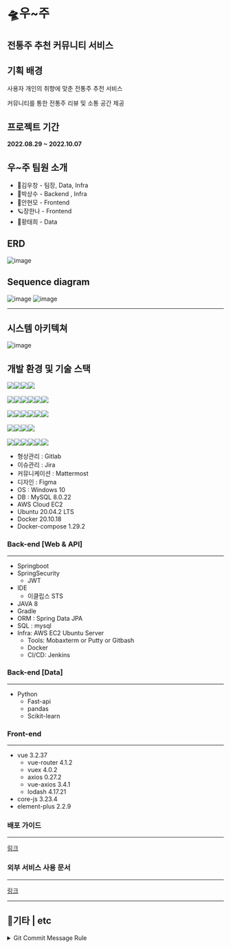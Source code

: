 # 🛸우~주



## 전통주 추천 커뮤니티 서비스



## 기획 배경

사용자 개인의 취향에 맞춘 전통주 추천 서비스

커뮤니티를 통한 전통주 리뷰 및 소통 공간 제공



## 프로젝트 기간

**2022.08.29 ~ 2022.10.07**



## 우~주 팀원 소개

- 🎤김우창 - 팀장, Data, Infra
- 💊박상수 - Backend , Infra
- 🍔안현모 - Frontend
- 🪐장한나 - Frontend
- 🐢황태희 - Data




## ERD
![image](https://user-images.githubusercontent.com/97646054/190908181-43b4281b-3c09-4707-9c2e-bd429b39976b.png)

## Sequence diagram
![image](https://user-images.githubusercontent.com/97646054/190909022-241ded87-c789-463c-9a43-356ed56984bc.png)
![image](https://user-images.githubusercontent.com/97646054/190910739-5ff77f41-abf8-4fdc-b993-6035de8917f9.png)

---
## 시스템 아키텍쳐
![image](https://user-images.githubusercontent.com/97646054/190904702-fe9b78fa-056e-47f9-a371-8ff0b9292d8b.png)


## 개발 환경 및 기술 스택

<img src="https://img.shields.io/badge/Gitlab-FC6D26?style=for-the-badge&logo=gitlab&logoColor=white"><img src="https://img.shields.io/badge/Jira-0052CC?style=for-the-badge&logo=Jira software&logoColor=white"><img src="https://img.shields.io/badge/Figma-F24E1E?style=for-the-badge&logo=Figma&logoColor=white"><img src="https://img.shields.io/badge/Mattermost-0058CC?style=for-the-badge&logo=Mattermost&logoColor=white"><br><br><img src="https://img.shields.io/badge/mysql-4479A1?style=for-the-badge&logo=mysql&logoColor=white"><img src="https://img.shields.io/badge/Amazon EC2-232F32?style=for-the-badge&logo=amazon aws&logoColor=white"><img src="https://img.shields.io/badge/Ubuntu-E95420?style=for-the-badge&logo=ubuntu&logoColor=white"><img src="https://img.shields.io/badge/docker-2496ED?style=for-the-badge&logo=docker&logoColor=white"><img src="https://img.shields.io/badge/jenkins-D24939?style=for-the-badge&logo=jenkins&logoColor=white"><img src="https://img.shields.io/badge/nginx-009639?style=for-the-badge&logo=nginx&logoColor=white"><br><br><img src="https://img.shields.io/badge/java-007396?style=for-the-badge&logo=java&logoColor=white"><img src="https://img.shields.io/badge/springboot-6DB33F?style=for-the-badge&logo=springboot&logoColor=white"><img src="https://img.shields.io/badge/gradle-02303A?style=for-the-badge&logo=gradle&logoColor=white"><img src="https://img.shields.io/badge/eclipse-2C2255?style=for-the-badge&logo=eclipse&logoColor=white"><img src="https://img.shields.io/badge/node.js-339933?style=for-the-badge&logo=node.js&logoColor=white"><img src="https://img.shields.io/badge/express-000000?style=for-the-badge&logo=express&logoColor=white"><br><br><img src="https://img.shields.io/badge/python-3776AB?style=for-the-badge&logo=python&logoColor=white"><img src="https://img.shields.io/badge/fastapi-009688?style=for-the-badge&logo=fastapi&logoColor=white"><img src="https://img.shields.io/badge/pandas-150458?style=for-the-badge&logo=pandas&logoColor=white"><img src="https://img.shields.io/badge/scikit_learn-F7931E?style=for-the-badge&logo=scikit-learn&logoColor=white"><br><br><img src="https://img.shields.io/badge/html5-E34F26?style=for-the-badge&logo=html5&logoColor=white"><img src="https://img.shields.io/badge/css-1572B6?style=for-the-badge&logo=css3&logoColor=white"><img src="https://img.shields.io/badge/javascript-F7DF1E?style=for-the-badge&logo=javascript&logoColor=black"><img src="https://img.shields.io/badge/vue.js-4FC08D?style=for-the-badge&logo=vue.js&logoColor=white"><img src="https://img.shields.io/badge/bootstrap-7952B3?style=for-the-badge&logo=bootstrap&logoColor=white"><img src="https://img.shields.io/badge/apache tomcat-F8DC75?style=for-the-badge&logo=apachetomcat&logoColor=white">             



- 형상관리 : Gitlab
- 이슈관리 : Jira
- 커뮤니케이션 : Mattermost
- 디자인 : Figma
- OS : Windows 10
- DB : MySQL 8.0.22
- AWS Cloud EC2
- Ubuntu 20.04.2 LTS
- Docker 20.10.18
- Docker-compose 1.29.2

### Back-end [Web & API]

------

- Springboot
- SpringSecurity
  - JWT
- IDE
  - 이클립스 STS
- JAVA 8
- Gradle
- ORM : Spring Data JPA
- SQL : mysql
- Infra: AWS EC2 Ubuntu Server
  - Tools: Mobaxterm or Putty or Gitbash
  - Docker
  - CI/CD: Jenkins

### Back-end [Data]

------

- Python
  - Fast-api
  - pandas
  - Scikit-learn

### Front-end

------

- vue 3.2.37
  - vue-router 4.1.2
  - vuex 4.0.2
  - axios 0.27.2
  - vue-axios 3.4.1
  - lodash 4.17.21
- core-js 3.23.4
- element-plus 2.2.9


### 배포 가이드

-------

[링크](https://lab.ssafy.com/s07-bigdata-recom-sub2/S07P22A304/-/blob/dev/exec/%EC%84%9C%EC%9A%B8_3%EB%B0%98_A304_%EB%B9%8C%EB%93%9C%20%EB%B0%8F%20%EB%B0%B0%ED%8F%AC%EB%AC%B8%EC%84%9C.pdf)


### 외부 서비스 사용 문서

------

[링크](https://lab.ssafy.com/s07-bigdata-recom-sub2/S07P22A304/-/blob/dev/exec/%EC%84%9C%EC%9A%B8_3%EB%B0%98_A304_%EC%99%B8%EB%B6%80%20%EC%84%9C%EB%B9%84%EC%8A%A4%20%EC%82%AC%EC%9A%A9%EB%AC%B8%EC%84%9C.pdf)


---

## 🧾기타 | etc

<details>
<summary>Git Commit Message Rule</summary>

### Format: 개인 이모지 [ TYPE ] commit message

* **feat** : 새로운 기능에 대한 커밋 
* **fix** : 버그 수정에 대한 커밋 
* **build** : 빌드 관련 파일 수정에 대한 커밋 
* **chore** : 그 외 자잘한 수정에 대한 커밋 
* **ci** : CI관련 설정 수정에 대한 커밋 
* **cd** : CD관련 설정 수정에 대한 커밋 
* **docs** : 문서 수정에 대한 커밋 
* **style** : 코드 스타일 혹은 포맷 등에 관 한 커밋 
* **refactor** :  코드 리팩토링에 대한 커밋 
* **test** : 테스트 코드 수정에 대한 커밋 

### 브랜치 전략

- master
  - frontend-develop
    - fe/feature/login
  - backend-develop
    - be/feature/login
      
      </details>

